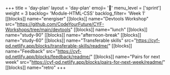 +++
title = 'day-plan'
layout = 'day-plan'
emoji= '📝'
menu_level = ['sprint']
weight = 3
backlog= 'Module-HTML-CSS'
backlog_filter= 'Week 1'
[[blocks]]
name="energiser"
[[blocks]]
name="Devtools Workshop"
src="https://github.com/CodeYourFuture/CYF-Workshops/tree/main/devtools"
[[blocks]]
name="lunch"
[[blocks]]
name="study-90"
[[blocks]]
name="afternoon-break"
[[blocks]]
name="study-60"
[[blocks]]
name="Transferable skills"
src="https://cyf-pd.netlify.app/blocks/transferable-skills/readme/"
[[blocks]]
name="Feedback"
src="https://cyf-pd.netlify.app/blocks/feedback/readme/"
[[blocks]]
name="Pairs for next week"
src="https://cyf-pd.netlify.app/blocks/pairs-for-next-week/readme/"
[[blocks]]
name="retro"
+++


